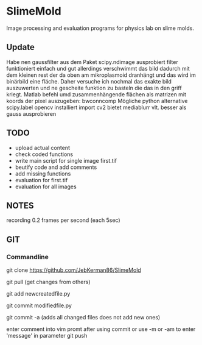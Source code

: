# SlimeMold
Image processing and evaluation programs for physics lab on slime molds.

## Update
Habe nen gaussfilter aus dem Paket scipy.ndimage ausprobiert filter funktioniert einfach und gut allerdings verschwimmt das bild dadurch mit dem kleinen rest der da oben am mikroplasmoid dranhängt und das wird im binärbild eine fläche. Daher versuche ich nochmal das exakte bild auszuwerten und ne gescheite funktion zu basteln die das in den griff kriegt.
Matlab befehl umd zusammenhängende flächen als matrizen mit koords der pixel auszugeben: bwconncomp
Mögliche python alternative scipy.label
opencv installiert 
import cv2 bietet mediablurr vlt. besser als gauss ausprobieren


## TODO
- upload actual content
- check coded functions
- write main script for single image first.tif
- beutify code and add comments
- add missing functions
- evaluation for first.tif
- evaluation for all images

## NOTES
recording 0.2 frames per second (each 5sec)


## GIT
### Commandline
git clone https://github.com/JebKerman86/SlimeMold

git pull (get changes from others)

git add newcreatedfile.py

git commit modifiedfile.py

git commit -a  (adds all changed files does not add new ones)

enter comment into vim promt after using commit
 or use -m or -am to enter 'message' in parameter
git push

